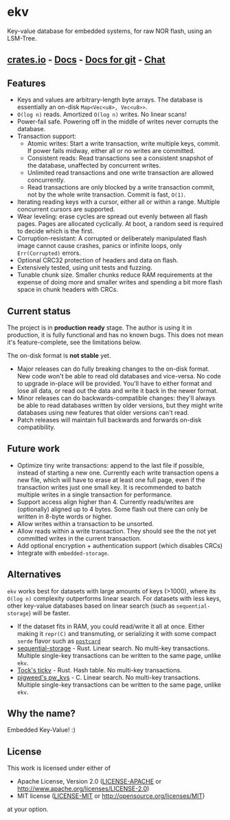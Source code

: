 # ekv

Key-value database for embedded systems, for raw NOR flash, using an LSM-Tree.

## <a href="https://crates.io/crates/ekv">crates.io</a> - <a href="https://docs.rs/ekv">Docs</a> - <a href="https://docs.embassy.dev/ekv">Docs for git</a> - <a href="https://matrix.to/#/#ekv:matrix.org">Chat</a>

## Features

- Keys and values are arbitrary-length byte arrays. The database is essentially an on-disk `Map<Vec<u8>, Vec<u8>>`.
- `O(log n)` reads. Amortized `O(log n)` writes. No linear scans!
- Power-fail safe. Powering off in the middle of writes never corrupts the database.
- Transaction support:
  - Atomic writes: Start a write transaction, write multiple keys, commit. If power fails midway, either all or no writes are committed.
  - Consistent reads: Read transactions see a consistent snapshot of the database, unaffected by concurrent writes.
  - Unlimited read transactions and one write transaction are allowed concurrently.
  - Read transactions are only blocked by a write transaction commit, not by the whole write transaction. Commit is fast, `O(1)`.
- Iterating reading keys with a cursor, either all or within a range. Multiple concurrent cursors are supported.
- Wear leveling: erase cycles are spread out evenly between all flash pages. Pages are allocated cyclically. At boot, a random seed is required to decide which is the first.
- Corruption-resistant: A corrupted or deliberately manipulated flash image cannot cause crashes, panics or infinite loops, only `Err(Corrupted)` errors.
- Optional CRC32 protection of headers and data on flash.
- Extensively tested, using unit tests and fuzzing.
- Tunable chunk size. Smaller chunks reduce RAM requirements at the expense of doing more and smaller writes and spending a bit more flash space in chunk headers with CRCs.

## Current status

The project is in **production ready** stage. The author is using it in production, it is fully functional and has no known bugs. This does not mean it's feature-complete, see the limitations below.

The on-disk format is **not stable** yet. 
- Major releases can do fully breaking changes to the on-disk format. New code won't be able to read old databases and vice-versa. No code to upgrade in-place will be provided. You'll have to either format and lose all data, or read out the data and write it back in the newer format.
- Minor releases can do backwards-compatible changes: they'll always be able to read databases written by older versions, but they might write databases using new features that older versions can't read.
- Patch releases will maintain full backwards and forwards on-disk compatibility.

## Future work

- Optimize tiny write transactions: append to the last file if possible, instead of starting a new one. Currently each write transaction opens a new file, which will have to erase at least one full page, even if the transaction writes just one small key. It is recommended to batch multiple writes in a single transaction for performance.
- Support access align higher than 4. Currently reads/writes are (optionally) aligned up to 4 bytes. Some flash out there can only be written in 8-byte words or higher.
- Allow writes within a transaction to be unsorted.
- Allow reads within a write transaction. They should see the the not yet committed writes in the current transaction.
- Add optional encryption + authentication support (which disables CRCs)
- Integrate with `embedded-storage`.

## Alternatives

`ekv` works best for datasets with large amounts of keys (>1000), where its `O(log n)` complexity outperforms linear search. For datasets with less keys, other key-value databases based on linear search (such as `sequential-storage`) will be faster.

- If the dataset fits in RAM, you could read/write it all at once. Either making it `repr(C)` and transmuting, or serializing it with some compact `serde` flavor such as [`postcard`](https://docs.rs/postcard)
- [sequential-storage](https://docs.rs/sequential-storage) - Rust. Linear search. No multi-key transactions. Multiple single-key transactions can be written to the same page, unlike `ekv`.
- [Tock's tickv](https://docs.rs/tickv) - Rust. Hash table. No multi-key transactions.
- [pigweed's pw_kvs](https://pigweed.dev/pw_kvs/) - C. Linear search. No multi-key transactions. Multiple single-key transactions can be written to the same page, unlike `ekv`.

## Why the name?

Embedded Key-Value! :)

## License

This work is licensed under either of

- Apache License, Version 2.0 ([LICENSE-APACHE](LICENSE-APACHE) or
  <http://www.apache.org/licenses/LICENSE-2.0>)
- MIT license ([LICENSE-MIT](LICENSE-MIT) or <http://opensource.org/licenses/MIT>)

at your option.
